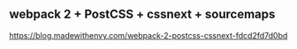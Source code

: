 
## webpack 2 + PostCSS + cssnext + sourcemaps


https://blog.madewithenvy.com/webpack-2-postcss-cssnext-fdcd2fd7d0bd